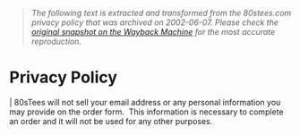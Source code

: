 > *The following text is extracted and transformed from the 80stees.com privacy policy that was archived on 2002-06-07. Please check the [original snapshot on the Wayback Machine](https://web.archive.org/web/20020607192446id_/http%3A//www.80stees.com/privacy_policy.htm) for the most accurate reproduction.*

# Privacy Policy

| 80sTees will not sell your email address or any personal information you may provide on the order form.  This information is necessary to complete an order and it will not be used for any other purposes.
